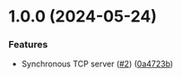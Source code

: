 # 1.0.0 (2024-05-24)


### Features

* Synchronous TCP server ([#2](https://github.com/archimed-shaman/faraway/issues/2)) ([0a4723b](https://github.com/archimed-shaman/faraway/commit/0a4723be7a1e0310d7134ce50325591cfbd7d284))
